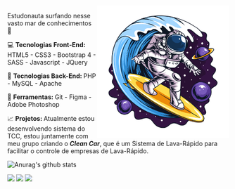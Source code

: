 <img src="/astronauta.png" min-width="300px" max-width="300px" width="300px" align="right" alt="Astronauta Surfando">

<p align="left"> 
  Estudonauta surfando nesse vasto mar de conhecimentos 🚀
</p>
  
<p align="left">
  💻 <strong>Tecnologias Front-End: </strong> HTML5 - CSS3 - Bootstrap 4 - SASS - Javascript - JQuery
</p>

<p align="left">
  🎲 <strong>Tecnologias Back-End: </strong> PHP - MySQL - Apache
</p>

<p align="left">
  💼 <strong>Ferramentas: </strong> Git - Figma - Adobe Photoshop
</p>

<p align="left">
  📈 <strong>Projetos: </strong> Atualmente estou desenvolvendo sistema do TCC, estou juntamente com meu grupo criando o <strong><em>Clean Car</em></strong>, que é um Sistema de Lava-Rápido para facilitar o controle de empresas de Lava-Rápido.
</p>

![Anurag's github stats](https://github-readme-stats.vercel.app/api?username=DhyonKeyllon&show_icons=true&theme=dracula)

<p align="left">
  <a href="mailto:dhyon.kpm@gmail.com" alt="Gmail">
  <img src="https://img.shields.io/badge/-Gmail-FF0000?style=flat-square&labelColor=FF0000&logo=gmail&logoColor=white&link=gabrield.developer@gmail.com" /></a>

  <a href="https://www.linkedin.com/in/dhyonkeyllon/" alt="Linkedin">
  <img src="https://img.shields.io/badge/-Linkedin-0e76a8?style=flat-square&logo=Linkedin&logoColor=white&link=https://www.linkedin.com/in/gabedev/" /></a>

  <a href="https://www.instagram.com/dh_keyllo/" alt="Instagram">
  <img src="https://img.shields.io/badge/-Instagram-DF0174?style=flat-square&labelColor=DF0174&logo=instagram&logoColor=white&link=https://www.instagram.com/phedrakeson/"/></a>
</p>
